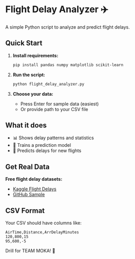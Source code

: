 # Flight Delay Analyzer ✈️

A simple Python script to analyze and predict flight delays.

## Quick Start

1. **Install requirements:**
   ```bash
   pip install pandas numpy matplotlib scikit-learn
   ```

2. **Run the script:**
   ```bash
   python flight_delay_analyzer.py
   ```

3. **Choose your data:**
   - Press Enter for sample data (easiest)
   - Or provide path to your CSV file

## What it does

- 📊 Shows delay patterns and statistics
- 🧠 Trains a prediction model
- 🔮 Predicts delays for new flights

## Get Real Data

**Free flight delay datasets:**
- [Kaggle Flight Delays](https://www.kaggle.com/datasets/usdot/flight-delays)
- [GitHub Sample](https://github.com/YBI-Foundation/Dataset/blob/main/Airline%20Delay.csv)

## CSV Format

Your CSV should have columns like:
```
AirTime,Distance,ArrDelayMinutes
120,800,15
95,600,-5
```

Drill for TEAM MOKA! 🚀